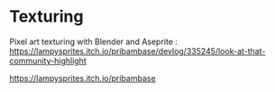 # Texturing


Pixel art texturing with Blender and Aseprite : 
https://lampysprites.itch.io/pribambase/devlog/335245/look-at-that-community-highlight

https://lampysprites.itch.io/pribambase